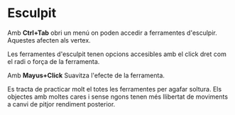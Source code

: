# Esculpit

Amb **Ctrl+Tab** obri un menú on poden accedir a ferramentes d'esculpir. Aquestes afecten als vertex.

Les ferramentes d'esculpit tenen opcions accesibles amb el click dret com el radi o força de la ferramenta. 

Amb **Mayus+Click** Suavitza l'efecte de la ferramenta. 

Es tracta de practicar molt el totes les ferramentes per agafar soltura. Els objectes amb moltes cares i sense ngons tenen més llibertat de moviments a canvi de pitjor rendiment posterior.

